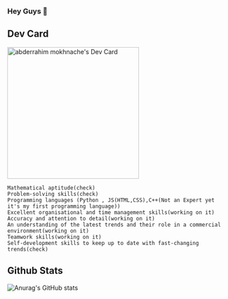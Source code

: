 ### Hey Guys 👋

## Dev Card
<a href="https://app.daily.dev/astroxiii"><img src="https://github.com/astroxiii/astroxiii/blob/master/devcard.svg" width="300" alt="abderrahim mokhnache's Dev Card"/></a>

    Mathematical aptitude(check)
    Problem-solving skills(check)
    Programming languages (Python , JS(HTML,CSS),C++(Not an Expert yet it's my first programming language))
    Excellent organisational and time management skills(working on it)
    Accuracy and attention to detail(working on it)
    An understanding of the latest trends and their role in a commercial environment(working on it)
    Teamwork skills(working on it)
    Self-development skills to keep up to date with fast-changing trends(check)

## Github Stats
![Anurag's GitHub stats](https://github-readme-stats.vercel.app/api?username=astroxiii&show_icons=true&theme=radical)

